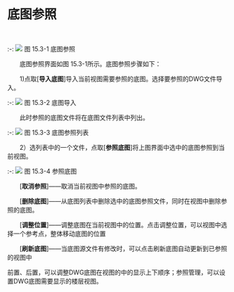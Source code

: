 # 底图参照
<br/>

:-: ![](images/15.3.1.png)
图 15.3-1 底图参照

&emsp;&emsp;底图参照界面如图 15.3-1所示。底图参照步骤如下：

&emsp;&emsp;1)点取[**导入底图**\]导入当前视图需要参照的底图。选择要参照的DWG文件导入。

:-: ![](images/17.3.2.png)
图 15.3-2 底图导入

&emsp;&emsp;此时参照的底图文件将在底图文件列表中列出。

:-: ![](images/15.3.3.png)
图 15.3-3 底图参照列表

&emsp;&emsp;2）选列表中的一个文件，点取[**参照底图**\]将上图界面中选中的底图参照到当前视图。

:-: ![](images/15.3.4.png)
图 15.3-4 参照底图

&emsp;&emsp;[**取消参照**\]——取消当前视图中参照的底图。

&emsp;&emsp;[**删除底图**\]——从底图列表中删除选中的底图参照文件，同时在视图中删除参照的底图。

&emsp;&emsp;[**调整位置**\]——调整底图在当前视图中的位置。点击调整位置，可以视图中选择一个参考点，整体移动底图的位置

&emsp;&emsp;[**刷新底图**\]——当底图源文件有修改时，可以点击刷新底图自动更新到已参照的视图中

前置、后置，可以调整DWG底图在视图的中的显示上下顺序；参照管理，可以设置DWG底图需要显示的楼层视图。
